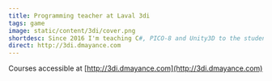 ```yaml
---
title: Programming teacher at Laval 3di
tags: game
image: static/content/3di/cover.png
shortdesc: Since 2016 I'm teaching C#, PICO-8 and Unity3D to the students of Laval 3di (UCO Laval, France)
direct: http://3di.dmayance.com
---
```


Courses accessible at [http://3di.dmayance.com](http://3di.dmayance.com)
